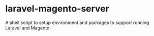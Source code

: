 # laravel-magento-server
A shell script to setup environment and packages to support running Laravel and Magento
